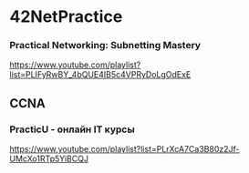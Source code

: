 # 42NetPractice

### Practical Networking: Subnetting Mastery

https://www.youtube.com/playlist?list=PLIFyRwBY_4bQUE4IB5c4VPRyDoLgOdExE

## CCNA

### PracticU - онлайн IT курсы

https://www.youtube.com/playlist?list=PLrXcA7Ca3B80z2Jf-UMcXo1RTp5YiBCQJ
